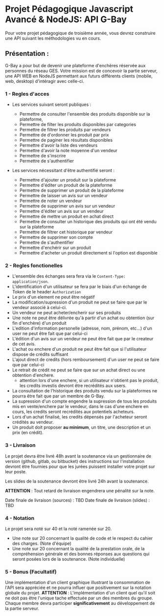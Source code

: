 # Projet Pédagogique Javascript Avancé & NodeJS: API G-Bay

Pour votre projet pédagogique de troisième année, vous devrez construire une API suivant les méthodologies vu en cours.

## Présentation : 

G-Bay a pour but de devenir une plateforme d'enchères réservée aux personnes du réseau GES. Votre mission est de concevoir la partie serveur, une API WEB en NodeJS permettant aux futurs différents clients (mobile, web, desktop) d'intéragir avec celle-ci.

 
### 1 - Regles d'acces
- Les services suivant seront publiques : 
     - Permettre de consulter l'ensemble des produits disponible sur la plateforme,
     - Permettre de filter les produits disponibles par categories
     - Permettre de filtrer les produits par vendeurs
     - Permettre de d'ordonner les produit par prix 
     - Permettre de paginer les résultats disponibles
     - Permettre d'avoir la liste des vendeurs
     - Permettre d'avoir la note moyenne d'un vendeur
     - Permettre de s'inscrire
     - Permettre de s'authentifier
    
- Les services nécessitant d'être authentifié seront :
     - Permettre d'ajouter un produit sur la plateforme
     - Permettre d'éditer un produit de la plateforme
     - Permettre de supprimer un produit de la plateforme
     - Permettre de laisser un avis sur un vendeur
     - Permettre de noter un vendeur
     - Permettre de supprimer un avis sur un vendeur
     - Permettre d'éditer un avis sur un vendeur
     - Permettre de mettre un produit en achat direct
     - Permettre de consulter un historique des produits qui ont été vendu sur la plateforme
     - Permettre de filtrer cet historique par vendeur
     - Permettre de supprimer son compte
     - Permettre de s'authentifier
     - Permettre d'enchérir sur un produit
     - Permettre d'acheter un produit directement si l'option est disponible
    
    


### 2 - Regles fonctionelles
- L'ensemble des échanges sera fera via le `Content-Type: application/json`.
- L'identification d'un utilisateur se fera par le biais d'un échange de Token de le header `Authorization`
- Le prix d'un element ne peut être négatif
- La modification/supression d'un produit ne peut se faire que par le vendeur associé à celui-ci.
- Un vendeur ne peut acheter/encherir sur ses produits
- Une note ne peut être délivrée qu'à partir d'un achat ou obtention (sur fin d'enchère) d'un produit
- L'edition d'information personelle (adresse, nom, prénom, etc...) d'un user ne peut être fait que par celui-ci
- L'édition d'un avis sur un vendeur ne peut être fait que par le createur de cet avis.
- L'achat ou enchere d'un produit ne peut être fait que si l'utilisateur dispose de crédits suffisant
- L'ajout direct de credits (hors remboursement) d'un user ne peut se faire que par celui-ci
- Le retrait de crédit ne peut se faire que sur un achat direct ou une obtention d'enchere.
    - attention lors d'une enchere, si un utilisateur n'obtient pas le produit, les credits investis devront être recrédités aux users.
- La consultation de l'historique des produits vendu sur la plateformes ne pourra être fait que par un membre de G-Bay.
- La supression d'un compte engendre la supression de tous les produits mis en vente/enchere par le vendeur, dans le cas d'une enchere en cours, les credits seront recrédités aux potentiels acheteurs.
- Lors d'un achat finalisé, les credits dépensés par l'acheteur seront crédités au vendeur.
- Un produit doit proposer **au minimum**, un titre, une description et un prix (en crédit).

### 3 - Livraison
Le projet devra être livré 48h avant la soutenance via un gestionnaire de version (github, gitlab, ou bitbucket) des instructions sur l'installation devront être fournies pour que les jurées puissent installer votre projet sur leur poste.

Les slides de la soutenance devront être livré 24h avant la soutenance.

**ATTENTION** : Tout retard de livraison engendrera une pénalité sur la note.

Date finale de livraison (sources) : TBD
Date finale de livraison (slides)  : TBD

### 4 - Notation 
Le projet sera noté sur 40 et la noté ramenée sur 20.

 - Une note sur 20 concernant la qualité de code et le respect du cahier des charges. (Note d'équipe)
 - Une note sur 20 concernant la qualité de la prestation orale, de la compréhension générale et des bonnes réponses aux questions qui seront posées lors de la soutenance. (Note individuelle)
 
 ### 5 - Bonus (Facultatif)
 Une implémentation d'un client graphique illustrant la consommation de l'API sera appréciée et ne pourra influer que positivement sur la notation globale du projet. 
 **ATTENTION** : L'implémentation d'un client quel qu'il soit ne doit pas être l'unique tache effectuée par un des membres du groupe. Chaque membre devra participer **significativement** au développement de la partie serveur.

